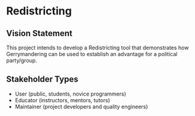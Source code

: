 
# Redistricting

## Vision Statement

This project intends to develop a Redistricting tool that demonstrates how Gerrymandering
can be used to establish an advantage for a political party/group.

## Stakeholder Types

*   User (public, students, novice programmers)
*   Educator (instructors, mentors, tutors)
*   Maintainer (project developers and quality engineers)   
